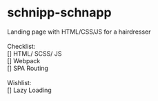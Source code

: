 # schnipp-schnapp

Landing page with HTML/CSS/JS for a hairdresser
</br>
</br>
Checklist:</br>
[] HTML/ SCSS/ JS</br>
[] Webpack</br>
[] SPA Routing</br>
</br>
Wishlist:</br>
[]  Lazy Loading</br>
